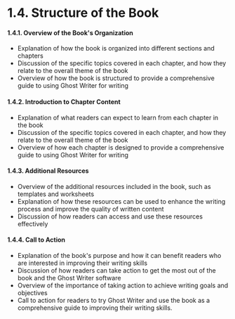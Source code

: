 # 1.4. Structure of the Book

#### 1.4.1. Overview of the Book's Organization
- Explanation of how the book is organized into different sections and chapters
- Discussion of the specific topics covered in each chapter, and how they relate to the overall theme of the book
- Overview of how the book is structured to provide a comprehensive guide to using Ghost Writer for writing

#### 1.4.2. Introduction to Chapter Content
- Explanation of what readers can expect to learn from each chapter in the book
- Discussion of the specific topics covered in each chapter, and how they relate to the overall theme of the book
- Overview of how each chapter is designed to provide a comprehensive guide to using Ghost Writer for writing

#### 1.4.3. Additional Resources
- Overview of the additional resources included in the book, such as templates and worksheets
- Explanation of how these resources can be used to enhance the writing process and improve the quality of written content
- Discussion of how readers can access and use these resources effectively

#### 1.4.4. Call to Action
- Explanation of the book's purpose and how it can benefit readers who are interested in improving their writing skills
- Discussion of how readers can take action to get the most out of the book and the Ghost Writer software
- Overview of the importance of taking action to achieve writing goals and objectives
- Call to action for readers to try Ghost Writer and use the book as a comprehensive guide to improving their writing skills.
